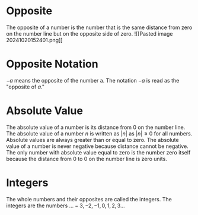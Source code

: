 # Opposite
The opposite of a number is the number that is the same distance from zero on the number line but on the opposite side of zero.
![[Pasted image 20241020152401.png]]
# Opposite Notation 
$-a$ means the opposite of the number a. The notation $-a$ is read as the "opposite of $a$."
# Absolute Value
The absolute value of a number is its distance from 0 on the number line. The absolute value of a number $n$ is written as $|n|$ as $|n| \geq 0$ for all numbers. Absolute values are always greater than or equal to zero. 
The absolute value of a number is never negative because distance cannot be negative. The only number with absolute value equal to zero is the number zero itself because the distance from 0 to 0 on the number line is zero units.
# Integers 
The whole numbers and their opposites are called the integers. The integers are the numbers $... -3, -2, -1, 0, 1, 2, 3...$
